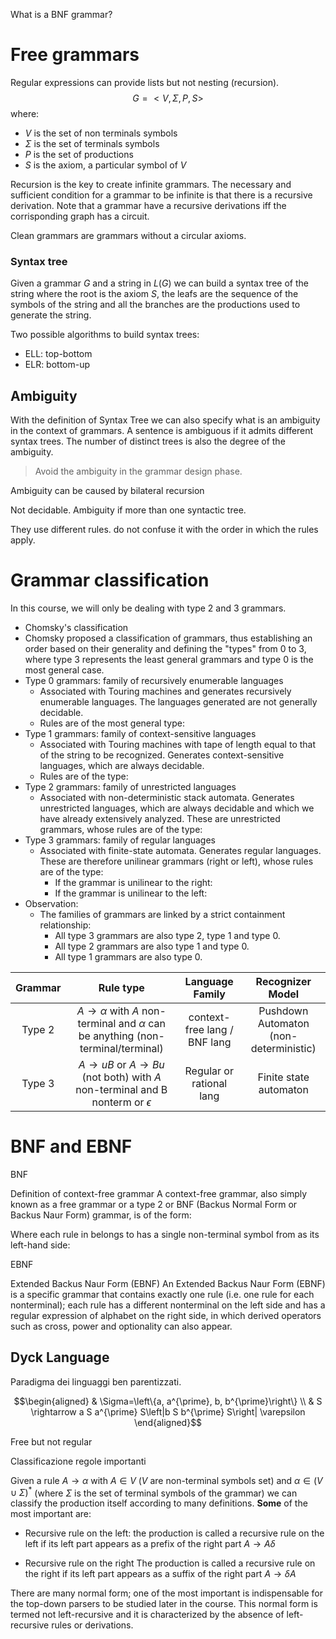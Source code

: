 What is a BNF grammar? 


# Free grammars

Regular expressions can provide lists but not nesting (recursion). 
 $$G =<V,\Sigma,P,S>$$
 where:
 - $V$ is the set of non terminals symbols
 - $\Sigma$ is the set of terminals symbols
 - $P$ is the set of productions 
 - $S$ is the axiom, a particular symbol of $V$ 


Recursion is the key to create infinite grammars. The necessary and sufficient condition for a grammar to be infinite is that there is a recursive derivation. Note that a grammar have a recursive derivations iff the corrisponding graph has a circuit. 

Clean grammars are grammars without a circular axioms. 

### Syntax tree



Given a grammar $G$ and a string in $L(G)$ we can build a syntax tree of the string where the root is the axiom $S$, the leafs are the sequence of the symbols of the string and all the branches are the productions used to generate the string. 


Two possible algorithms to build syntax trees: 

- ELL: top-bottom 
- ELR: bottom-up 

## Ambiguity 


With the definition of Syntax Tree we can also specify what is an ambiguity in the context of grammars.
A sentence is ambiguous if it admits different syntax trees. The number of distinct trees is also the degree of the ambiguity.

> Avoid the ambiguity in the grammar design phase. 

Ambiguity can be caused by bilateral recursion

Not decidable. Ambiguity if more than one syntactic tree. 

They use different rules. do not confuse it with the order in which the rules apply.



# Grammar classification 

In this course, we will only be dealing with type 2 and 3 grammars.

-   Chomsky's classification
-   Chomsky proposed a classification of grammars, thus establishing an order based on their generality and defining the "types" from 0 to 3, where type 3 represents the least general grammars and type 0 is the most general case.
-   Type 0 grammars: family of recursively enumerable languages
    -   Associated with Touring machines and generates recursively enumerable languages. The languages generated are not generally decidable.
    -   Rules are of the most general type:
-   Type 1 grammars: family of context-sensitive languages
    -   Associated with Touring machines with tape of length equal to that of the string to be recognized. Generates context-sensitive languages, which are always decidable.
    -   Rules are of the type:
-   Type 2 grammars: family of unrestricted languages
    -   Associated with non-deterministic stack automata. Generates unrestricted languages, which are always decidable and which we have already extensively analyzed. These are unrestricted grammars, whose rules are of the type:
-   Type 3 grammars: family of regular languages
    -   Associated with finite-state automata. Generates regular languages. These are therefore unilinear grammars (right or left), whose rules are of the type:
        -   If the grammar is unilinear to the right:
        -   If the grammar is unilinear to the left:
-   Observation:
    -   The families of grammars are linked by a strict containment relationship:
        -   All type 3 grammars are also type 2, type 1 and type 0.
        -   All type 2 grammars are also type 1 and type 0.
        -   All type 1 grammars are also type 0.



|Grammar  | Rule type | Language Family| Recognizer Model |  
|:---:|:---:|:---:|:---:|
| Type 2 | $A \rightarrow \alpha$ with $A$ non-terminal and $\alpha$ can be anything (non-terminal/terminal)  |context-free lang / BNF lang| Pushdown Automaton (non-deterministic) |
| Type 3 | $A \rightarrow uB$ or $A \rightarrow Bu$ (not both) with $A$ non-terminal and B nonterm or $\epsilon$ | Regular or rational lang| Finite state automaton |


# BNF and EBNF

BNF 

Definition of context-free grammar A context-free grammar, also simply known as a free grammar or a type 2 or BNF (Backus Normal Form or Backus Naur Form) grammar, is of the form:

Where each rule in belongs to has a single non-terminal symbol from as its left-hand side:

EBNF 

Extended Backus Naur Form (EBNF) An Extended Backus Naur Form (EBNF) is a specific grammar that contains exactly one rule (i.e. one rule for each nonterminal); each rule has a different nonterminal on the left side and has a regular expression of alphabet on the right side, in which derived operators such as cross, power and optionality can also appear.



## Dyck Language 

Paradigma dei linguaggi ben parentizzati.

$$\begin{aligned}
& \Sigma=\left\{a, a^{\prime}, b, b^{\prime}\right\} \\
& S \rightarrow a S a^{\prime} S\left|b S b^{\prime} S\right| \varepsilon
\end{aligned}$$

Free but not regular 


Classificazione regole importanti 

Given a rule $A \rightarrow \alpha$ with $A \in V$ ($V$ are non-terminal symbols set) and $\alpha \in (V \cup \Sigma)^*$ (where $\Sigma$ is the set of terminal symbols of the grammar) we can classify the production itself according to many definitions. **Some** of the most important are: 

- Recursive rule on the left: the production is called a recursive rule on the left if its left part appears as a prefix of the right part $A \rightarrow A \delta$

- Recursive rule on the right The production is called a recursive rule on the right if its left part appears as a suffix of the right part $A \rightarrow \delta A$


There are many normal form; one of the most important is indispensable for the top-down parsers to be studied later in the course. This normal form is termed not left-recursive and it is characterized by the absence of left-recursive rules or derivations. 